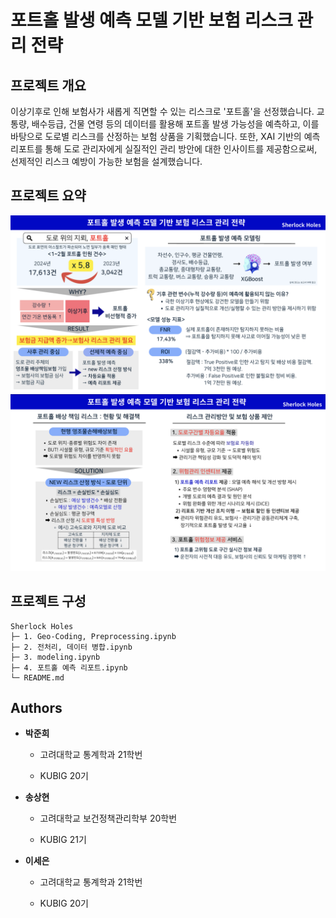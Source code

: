 # 포트홀 발생 예측 모델 기반 보험 리스크 관리 전략

## 프로젝트 개요

이상기후로 인해 보험사가 새롭게 직면할 수 있는 리스크로 '포트홀'을 선정했습니다. 교통량, 배수등급, 건물 연령 등의 데이터를 활용해 포트홀 발생 가능성을 예측하고, 이를 바탕으로 도로별 리스크를 산정하는 보험 상품을 기획했습니다. 또한, XAI 기반의 예측 리포트를 통해 도로 관리자에게 실질적인 관리 방안에 대한 인사이트를 제공함으로써, 선제적인 리스크 예방이 가능한 보험을 설계했습니다.

## 프로젝트 요약
![image1](https://github.com/KU-BIG/KUBIG_2025_SPRING/blob/63d876e3a521e7ff949ae4b1aae2f39ee4de60e7/KUBIG%20CONFERENCE/Sherlock%20Holes/summary/summary1.png)
![image2](https://github.com/KU-BIG/KUBIG_2025_SPRING/blob/63d876e3a521e7ff949ae4b1aae2f39ee4de60e7/KUBIG%20CONFERENCE/Sherlock%20Holes/summary/summary2.png)

## 프로젝트 구성

```
Sherlock Holes
├─ 1. Geo-Coding, Preprocessing.ipynb
├─ 2. 전처리, 데이터 병합.ipynb
├─ 3. modeling.ipynb
├─ 4. 포트홀 예측 리포트.ipynb
└─ README.md
```

## Authors


- **박준희** 

    - 고려대학교 통계학과 21학번

    - KUBIG 20기

- **송상현**

    - 고려대학교 보건정책관리학부 20학번

    - KUBIG 21기

- **이세은**

    - 고려대학교 통계학과 21학번

    - KUBIG 20기
